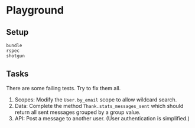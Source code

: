 # Playground

## Setup

```
bundle
rspec
shotgun
```

## Tasks

There are some failing tests. Try to fix them all.

1. Scopes: Modify the `User.by_email` scope to allow wildcard search.
2. Data: Complete the method `Thank.stats_messages_sent` which should return all sent messages grouped by a group value.
3. API: Post a message to another user. (User authentication is simplified.)
